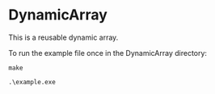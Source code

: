 # DynamicArray

This is a reusable dynamic array.

To run the example file once in the DynamicArray directory:

```
make

.\example.exe
```
